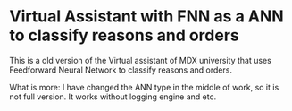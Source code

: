 # Virtual Assistant with FNN as a ANN to classify reasons and orders

This is a old version of the Virtual assistant of MDX university that uses Feedforward Neural Network to classify reasons and orders.

What is more:
I have changed the ANN type in the middle of work, so it is not full version. It works without logging engine and etc.
